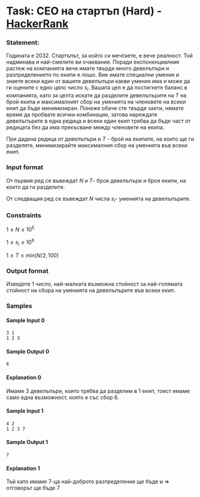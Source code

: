 # Task: CEO на стартъп (Hard) - [HackerRank](<https://www.hackerrank.com/contests/sda-hw-3-2023/challenges/challenge-3670>)


### Statement:

Годината е $2032$. Стартъпът, за който си мечтаете, е вече реалност. Той надминава и най-смелите ви очаквания. Поради експоненциалния растеж на компанията вече имате твърде много девелъпъри и разпределението по екипи е лошо. Вие имате специални умения и знаете всеки един от вашите девелъпъри какви умения има и може да ги оцените с едно цяло число $s_i$. Вашата цел е да постигнете баланс в компанията, като за целта искате да разделите девелъпърите на $T$ на брой екипа и максималният сбор на уменията на членовете на всеки екип да бъде минимизиран. Понеже обаче сте твърде заети, нямате време да пробвате всички комбинации, затова нареждате девелъпърите в една редица и всеки един екип трябва да бъде част от редицата без да има прекъсване между членовете на екипа.

При дадена редица от девелъпъри и $T$ - брой на екипите, на които ще ги разделяте, минимизирайте максималния сбор на уменията във всеки екип. 


### Input format

От първия ред се въвеждат $N$ и $T$- броя девелъпъри и броя екипи, на които да ги разделите.

От следващия ред се въвеждат $N$ числа $s_i$- уменията на девелъпърите.


### Constraints

$1 \le N \le 10^5$

$1 \le s_i \le 10^6$

$1 \le T \le min(N/2,100)$


### Output format

Изведете 1 число, най-малката възможна стойност за най-голямата стойност на сбора на уменията на девелъпърите във всеки екип.


### Samples


#### Sample Input 0
```
3 1
1 2 3
```

#### Sample Output 0
```
6
```

#### Explanation 0
Имаме 3 девелъпъри, които трябва да разделим в 1 екип, тоест имаме само една възможност, която е  със сбор 6.

#### Sample Input 1
```
4 2
1 2 3 7
```

#### Sample Output 1
```
7
```

#### Explanation 1
Тъй като имаме 7-ца най-доброто разпределение ще бъде  и  =&gt; отговорът ще бъде 7
